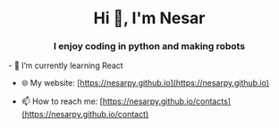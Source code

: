 <h1 align="center">Hi 👋, I'm Nesar</h1>
<h3 align="center">I enjoy coding in python and making robots</h3>
- 🌱 I’m currently learning React

- 🌐 My website: [https://nesarpy.github.io](https://nesarpy.github.io)

- 📫 How to reach me: [https://nesarpy.github.io/contacts](https://nesarpy.github.io/contact)
